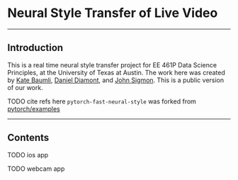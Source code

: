 # Neural Style Transfer of Live Video

---

## Introduction

This is a real time neural style transfer project for EE 461P Data Science Principles, at the University of Texas at Austin. The work here was created by [Kate Baumli](https://www.linkedin.com/in/katebaumli/), [Daniel Diamont](https://www.linkedin.com/in/daniel-diamont/), and [John Sigmon](https://www.linkedin.com/in/john-sigmon/). This is a public version of our work.

TODO cite refs here
`pytorch-fast-neural-style` was forked from [pytorch/examples](https://github.com/pytorch/examples) 

---

## Contents

TODO ios app

TODO webcam app
